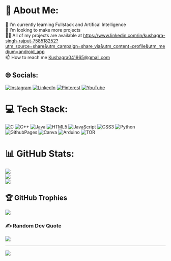 # 💫 About Me:
🔭 I’m currently learning Fullstack and Artifical Intelligence<br>👯 I’m looking to make more projects <br>👨‍💻 All of my projects are available at https://www.linkedin.com/in/kushagra-singh-rajput-758518252?utm_source=share&utm_campaign=share_via&utm_content=profile&utm_medium=android_app<br>📫 How to reach me Kushagra041965@gmail.com


## 🌐 Socials:
[![Instagram](https://img.shields.io/badge/Instagram-%23E4405F.svg?logo=Instagram&logoColor=white)](https://instagram.com/kushagra_singh2) [![LinkedIn](https://img.shields.io/badge/LinkedIn-%230077B5.svg?logo=linkedin&logoColor=white)](https://linkedin.com/in/KushagraSinghRajput ) [![Pinterest](https://img.shields.io/badge/Pinterest-%23E60023.svg?logo=Pinterest&logoColor=white)](https://pinterest.com/kushagra_singh2) [![YouTube](https://img.shields.io/badge/YouTube-%23FF0000.svg?logo=YouTube&logoColor=white)](https://youtube.com/@@kushagrasingh0001) 

# 💻 Tech Stack:
![C](https://img.shields.io/badge/c-%2300599C.svg?style=for-the-badge&logo=c&logoColor=white) ![C++](https://img.shields.io/badge/c++-%2300599C.svg?style=for-the-badge&logo=c%2B%2B&logoColor=white) ![Java](https://img.shields.io/badge/java-%23ED8B00.svg?style=for-the-badge&logo=openjdk&logoColor=white) ![HTML5](https://img.shields.io/badge/html5-%23E34F26.svg?style=for-the-badge&logo=html5&logoColor=white) ![JavaScript](https://img.shields.io/badge/javascript-%23323330.svg?style=for-the-badge&logo=javascript&logoColor=%23F7DF1E) ![CSS3](https://img.shields.io/badge/css3-%231572B6.svg?style=for-the-badge&logo=css3&logoColor=white) ![Python](https://img.shields.io/badge/python-3670A0?style=for-the-badge&logo=python&logoColor=ffdd54) ![GithubPages](https://img.shields.io/badge/github%20pages-121013?style=for-the-badge&logo=github&logoColor=white) ![Canva](https://img.shields.io/badge/Canva-%2300C4CC.svg?style=for-the-badge&logo=Canva&logoColor=white) ![Arduino](https://img.shields.io/badge/-Arduino-00979D?style=for-the-badge&logo=Arduino&logoColor=white) ![TOR](https://img.shields.io/badge/tor-%237E4798.svg?style=for-the-badge&logo=tor-project&logoColor=white)
# 📊 GitHub Stats:
![](https://github-readme-stats.vercel.app/api?username=CodeKushagraEXE&theme=radical&hide_border=false&include_all_commits=false&count_private=false)<br/>
![](https://github-readme-streak-stats.herokuapp.com/?user=CodeKushagraEXE&theme=radical&hide_border=false)<br/>
![](https://github-readme-stats.vercel.app/api/top-langs/?username=CodeKushagraEXE&theme=radical&hide_border=false&include_all_commits=false&count_private=false&layout=compact)

## 🏆 GitHub Trophies
![](https://github-profile-trophy.vercel.app/?username=CodeKushagraEXE&theme=radical&no-frame=true&no-bg=false&margin-w=4)

### ✍️ Random Dev Quote
![](https://quotes-github-readme.vercel.app/api?type=vetical&theme=radical)

---
[![](https://visitcount.itsvg.in/api?id=CodeKushagraEXE&icon=6&color=5)](https://visitcount.itsvg.in)

<!-- Proudly created with GPRM ( https://gprm.itsvg.in ) -->
